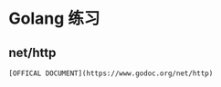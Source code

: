 # Golang 练习

## net/http
    [OFFICAL DOCUMENT](https://www.godoc.org/net/http)

  <!-- - 读get方式form时先执行`r.ParseForm()`
  -  -->